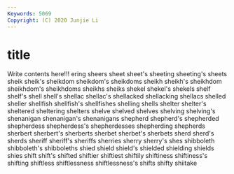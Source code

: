 ```yaml
---
Keywords: 5069
Copyright: (C) 2020 Junjie Li
---
```


# title

Write contents here!!!
ering 
sheers 
sheet 
sheet's 
sheeting 
sheeting's
sheets 
sheik 
sheik's 
sheikdom 
sheikdom's 
sheikdoms 
sheikh 
sheikh's 
sheikhdom 
sheikhdom's
sheikhdoms 
sheikhs 
sheiks 
shekel 
shekel's 
shekels 
shelf 
shelf's 
shell 
shell's
shellac 
shellac's 
shellacked 
shellacking 
shellacs 
shelled 
sheller 
shellfish 
shellfish's 
shellfishes
shelling 
shells 
shelter 
shelter's 
sheltered 
sheltering 
shelters 
shelve 
shelved 
shelves
shelving 
shelving's 
shenanigan 
shenanigan's 
shenanigans 
shepherd 
shepherd's 
shepherded 
shepherdess 
shepherdess's
shepherdesses 
shepherding 
shepherds 
sherbert 
sherbert's 
sherberts 
sherbet 
sherbet's 
sherbets 
sherd
sherd's 
sherds 
sheriff 
sheriff's 
sheriffs 
sherries 
sherry 
sherry's 
shes 
shibboleth
shibboleth's 
shibboleths 
shied 
shield 
shield's 
shielded 
shielding 
shields 
shies 
shift
shift's 
shifted 
shiftier 
shiftiest 
shiftily 
shiftiness 
shiftiness's 
shifting 
shiftless 
shiftlessness
shiftlessness's 
shifts 
shifty 
shiitake 
